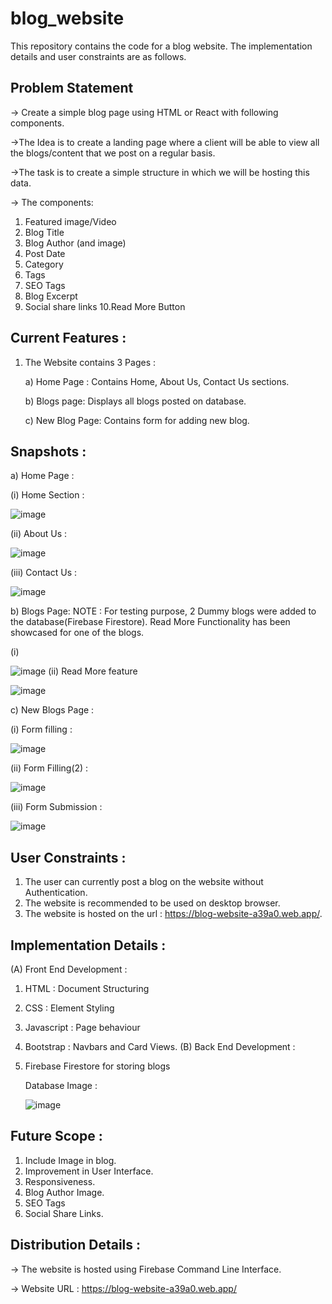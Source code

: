 # blog_website

This repository contains the code for a blog website. The implementation details and user constraints are as follows.

## Problem Statement

-> Create a simple blog page using HTML or React with following components. 

->The Idea is to create a landing page where a client will be able to view all the blogs/content that we post on a regular basis.

->The task is to create a simple structure in which we will be hosting this data. 

-> The components:
  1. Featured image/Video
  2. Blog Title
  3. Blog Author (and image)
  4. Post Date
  5. Category
  6. Tags
  7. SEO Tags
  8. Blog Excerpt
  9. Social share links
  10.Read More Button

## Current Features : 
1. The Website contains 3 Pages : 

   a) Home Page : Contains Home, About Us, Contact Us sections.
   
   b) Blogs page: Displays all blogs posted on database.
   
   c) New Blog Page: Contains form for adding new blog.
   
## Snapshots : 
a) Home Page : 

  (i) Home Section : 
  
  ![image](https://user-images.githubusercontent.com/56042048/114264229-55ced900-9a07-11eb-84b0-7c0ce5ec6559.png)
  
  (ii) About Us : 
  
  ![image](https://user-images.githubusercontent.com/56042048/114264255-74cd6b00-9a07-11eb-9255-eb980af346b0.png)
  
  (iii) Contact Us :
  
  ![image](https://user-images.githubusercontent.com/56042048/114264275-8878d180-9a07-11eb-979e-8fc6be03ae62.png)

b) Blogs Page:
NOTE : For testing purpose, 2 Dummy blogs were added to the database(Firebase Firestore). Read More Functionality has been showcased for one of the blogs.

(i)

  ![image](https://user-images.githubusercontent.com/56042048/114264526-12756a00-9a09-11eb-872f-f45818dc6167.png)
(ii) Read More feature

![image](https://user-images.githubusercontent.com/56042048/114264543-26b96700-9a09-11eb-8268-a43cb83cb34f.png)


c) New Blogs Page :

  (i) Form filling : 
  
  ![image](https://user-images.githubusercontent.com/56042048/114264357-0d63eb00-9a08-11eb-906f-fa1439c6bb5a.png)
  
  (ii) Form Filling(2) : 
  
  ![image](https://user-images.githubusercontent.com/56042048/114264421-86634280-9a08-11eb-8255-1ea6e2c9b0db.png)
  
  (iii) Form Submission : 
  
  ![image](https://user-images.githubusercontent.com/56042048/114264436-98dd7c00-9a08-11eb-90ac-9a1d5860bf6f.png)
  
## User Constraints : 

1. The user can currently post a blog on the website without Authentication.
2. The website is recommended to be used on desktop browser.
3. The website is hosted on the url : https://blog-website-a39a0.web.app/.

## Implementation Details :
(A) Front End Development : 
  1. HTML         : Document Structuring
  2. CSS          : Element Styling
  3. Javascript    : Page behaviour
  4. Bootstrap    : Navbars and Card Views.
(B) Back End Development :
  1. Firebase Firestore for storing blogs
 
     Database Image : 
     
     ![image](https://user-images.githubusercontent.com/56042048/114264650-ba8b3300-9a09-11eb-860a-2ae7e07e5603.png)
  

## Future Scope :

1. Include Image in blog.
2. Improvement in User Interface.
3. Responsiveness.
4. Blog Author Image.
5. SEO Tags
6. Social Share Links.

## Distribution Details :

-> The website is hosted using Firebase Command Line Interface.

-> Website URL : https://blog-website-a39a0.web.app/
